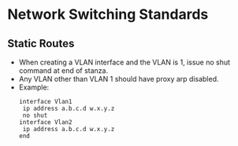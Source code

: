 # Network Switching Standards

## Static Routes
- When creating a VLAN interface and the VLAN is 1, issue no shut command at end of stanza.
- Any VLAN other than VLAN 1 should have proxy arp disabled.
- Example:
  ```
  interface Vlan1
   ip address a.b.c.d w.x.y.z
   no shut
  interface Vlan2
   ip address a.b.c.d w.x.y.z
  end
  ```

